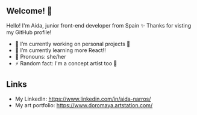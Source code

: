 ## Welcome! 🤍

Hello! I'm Aida, junior front-end developer from Spain ✨ Thanks for visting my GitHub profile!

- 🔭 I’m currently working on personal projects 💫
- 🌱 I’m currently learning more React!!
- 🖤 Pronouns: she/her
- ⚡ Random fact: I'm a concept artist too 🎨

## Links

- My LinkedIn: https://www.linkedin.com/in/aida-narros/
- My art portfolio: https://www.doromaya.artstation.com/
